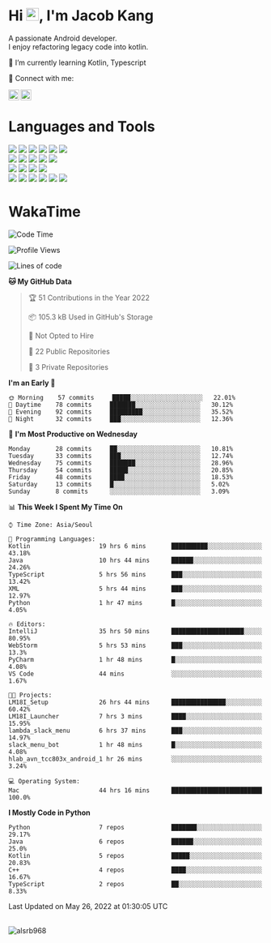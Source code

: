 # Hi <img src="https://media.giphy.com/media/hvRJCLFzcasrR4ia7z/giphy.gif" width="25px">, I'm Jacob Kang
A passionate Android developer.
</br>
I enjoy refactoring legacy code into kotlin.

🌱 I’m currently learning Kotlin, Typescript

🤝 Connect with me:

<a href="https://www.linkedin.com/in/minkyu-kang-b7477b1b2/"><img align="left" src="https://raw.githubusercontent.com/yushi1007/yushi1007/main/images/linkedin.svg" alt="Minkyu Kang | LinkedIn" width="21px"/></a>
<a href="https://www.instagram.com/_jacob_kang/"><img align="left" src="https://raw.githubusercontent.com/yushi1007/yushi1007/main/images/instagram.svg" alt="Jacob Kang | Instagram" width="21px"/></a>

</br>

# Languages and Tools

<div align="left">
<img src="https://img.shields.io/badge/java-007396?logo=java&logoColor=white"/>
<img src="https://img.shields.io/badge/kotlin-7F52FF?logo=kotlin&logoColor=white"/>
<img src="https://img.shields.io/badge/python-3776AB?logo=python&logoColor=white"/>
<img src="https://img.shields.io/badge/bash shell-4EAA25?logo=gnubash&logoColor=white"/>
<img src="https://img.shields.io/badge/c-A8B9CC?logo=c&logoColor=white"/>
<img src="https://img.shields.io/badge/c++-00599C?logo=c%2b%2b&logoColor=white"/>
</div>
<div align="left">
<img src="https://img.shields.io/badge/git-F05032?logo=git&logoColor=white"/>
<img src="https://img.shields.io/badge/github-181717?logo=github&logoColor=white"/>
<img src="https://img.shields.io/badge/mysql-4479A1?logo=mysql&logoColor=white"/>
<img src="https://img.shields.io/badge/sqlite-003B57?logo=sqlite&logoColor=white"/>
<img src="https://img.shields.io/badge/amazon AWS-232F3E?logo=amazonaws&logoColor=white"/>
</div>
<div align="left">
<img src="https://img.shields.io/badge/android-3DDC84?logo=android&logoColor=white"/>
<img src="https://img.shields.io/badge/linux-FCC624?logo=linux&logoColor=white"/>
<img src="https://img.shields.io/badge/flask-000000?logo=flask&logoColor=white"/>
<img src="https://img.shields.io/badge/arduino-00979D?logo=arduino&logoColor=white"/>
</div>
<div align="left">
<img src="https://img.shields.io/badge/slack-4A154B?logo=slack&logoColor=white"/>
<img src="https://img.shields.io/badge/notion-000000?logo=notion&logoColor=white"/>
<img src="https://img.shields.io/badge/jira-0052CC?logo=jira&logoColor=white"/>
<img src="https://img.shields.io/badge/postman-FF6C37?logo=postman&logoColor=white"/>
<img src="https://img.shields.io/badge/intellij-000000?logo=intellijidea&logoColor=white"/>
<img src="https://img.shields.io/badge/pycharm-000000?logo=pycharm&logoColor=white"/>
</div>

# WakaTime

<!--START_SECTION:waka-->
![Code Time](http://img.shields.io/badge/Code%20Time-0%20secs-blue)

![Profile Views](http://img.shields.io/badge/Profile%20Views-19-blue)

![Lines of code](https://img.shields.io/badge/From%20Hello%20World%20I%27ve%20Written-91%20Thousand%20lines%20of%20code-blue)

**🐱 My GitHub Data** 

> 🏆 51 Contributions in the Year 2022
 > 
> 📦 105.3 kB Used in GitHub's Storage 
 > 
> 🚫 Not Opted to Hire
 > 
> 📜 22 Public Repositories 
 > 
> 🔑 3 Private Repositories  
 > 
**I'm an Early 🐤** 

```text
🌞 Morning    57 commits     █████░░░░░░░░░░░░░░░░░░░░   22.01% 
🌆 Daytime    78 commits     ███████░░░░░░░░░░░░░░░░░░   30.12% 
🌃 Evening    92 commits     █████████░░░░░░░░░░░░░░░░   35.52% 
🌙 Night      32 commits     ███░░░░░░░░░░░░░░░░░░░░░░   12.36%

```
📅 **I'm Most Productive on Wednesday** 

```text
Monday       28 commits     ██░░░░░░░░░░░░░░░░░░░░░░░   10.81% 
Tuesday      33 commits     ███░░░░░░░░░░░░░░░░░░░░░░   12.74% 
Wednesday    75 commits     ███████░░░░░░░░░░░░░░░░░░   28.96% 
Thursday     54 commits     █████░░░░░░░░░░░░░░░░░░░░   20.85% 
Friday       48 commits     ████░░░░░░░░░░░░░░░░░░░░░   18.53% 
Saturday     13 commits     █░░░░░░░░░░░░░░░░░░░░░░░░   5.02% 
Sunday       8 commits      ░░░░░░░░░░░░░░░░░░░░░░░░░   3.09%

```


📊 **This Week I Spent My Time On** 

```text
⌚︎ Time Zone: Asia/Seoul

💬 Programming Languages: 
Kotlin                   19 hrs 6 mins       ██████████░░░░░░░░░░░░░░░   43.18% 
Java                     10 hrs 44 mins      ██████░░░░░░░░░░░░░░░░░░░   24.26% 
TypeScript               5 hrs 56 mins       ███░░░░░░░░░░░░░░░░░░░░░░   13.42% 
XML                      5 hrs 44 mins       ███░░░░░░░░░░░░░░░░░░░░░░   12.97% 
Python                   1 hr 47 mins        █░░░░░░░░░░░░░░░░░░░░░░░░   4.05%

🔥 Editors: 
IntelliJ                 35 hrs 50 mins      ████████████████████░░░░░   80.95% 
WebStorm                 5 hrs 53 mins       ███░░░░░░░░░░░░░░░░░░░░░░   13.3% 
PyCharm                  1 hr 48 mins        █░░░░░░░░░░░░░░░░░░░░░░░░   4.08% 
VS Code                  44 mins             ░░░░░░░░░░░░░░░░░░░░░░░░░   1.67%

🐱‍💻 Projects: 
LM18I_Setup              26 hrs 44 mins      ███████████████░░░░░░░░░░   60.42% 
LM18I_Launcher           7 hrs 3 mins        ████░░░░░░░░░░░░░░░░░░░░░   15.95% 
lambda_slack_menu        6 hrs 37 mins       ███░░░░░░░░░░░░░░░░░░░░░░   14.97% 
slack_menu_bot           1 hr 48 mins        █░░░░░░░░░░░░░░░░░░░░░░░░   4.08% 
hlab_avn_tcc803x_android_1 hr 26 mins        ░░░░░░░░░░░░░░░░░░░░░░░░░   3.24%

💻 Operating System: 
Mac                      44 hrs 16 mins      █████████████████████████   100.0%

```

**I Mostly Code in Python** 

```text
Python                   7 repos             ███████░░░░░░░░░░░░░░░░░░   29.17% 
Java                     6 repos             ██████░░░░░░░░░░░░░░░░░░░   25.0% 
Kotlin                   5 repos             █████░░░░░░░░░░░░░░░░░░░░   20.83% 
C++                      4 repos             ████░░░░░░░░░░░░░░░░░░░░░   16.67% 
TypeScript               2 repos             ██░░░░░░░░░░░░░░░░░░░░░░░   8.33%

```



 Last Updated on May 26, 2022 at 01:30:05 UTC
<!--END_SECTION:waka-->

</br>

<div align="left">
<img align="left" src="https://github-readme-stats.vercel.app/api/top-langs?username=alsrb968&show_icons=true&locale=en&layout=compact&theme=dark" alt="alsrb968" />
</div>
